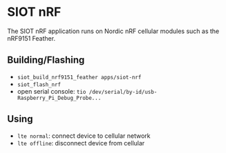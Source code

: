 # SIOT nRF

The SIOT nRF application runs on Nordic nRF cellular modules such as the nRF9151
Feather.

## Building/Flashing

- `siot_build_nrf9151_feather apps/siot-nrf`
- `siot_flash_nrf`
- open serial console: `tio /dev/serial/by-id/usb-Raspberry_Pi_Debug_Probe...`

## Using

- `lte normal`: connect device to cellular network
- `lte offline`: disconnect device from cellular
